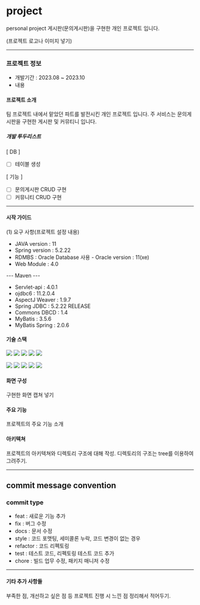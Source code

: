# project
personal project
게시판(문의게시판)을 구현한 개인 프로젝트 입니다.

(프로젝트 로고나 이미지 넣기)

---

### 프로젝트 정보
- 개발기간 : 2023.08 ~ 2023.10
- 내용

#### 프로젝트 소개
팀 프로젝트 내에서 맡았던 파트를 발전시킨 개인 프로젝트 입니다.
주 서비스는 문의게시판을 구현한 게시판 및 커뮤티니 입니다.
##### 개발 투두리스트
[ DB ]
- [ ] 테이블 생성

[ 기능 ]
- [ ] 문의게시판 CRUD 구현
- [ ] 커뮤니티 CRUD 구현

---

#### 시작 가이드
(1) 요구 사항(프로젝트 설정 내용)
- JAVA version : 11
- Spring version : 5.2.22
- RDMBS : Oracle Database 사용 - Oracle version : 11(xe)
- Web Module : 4.0

--- Maven ---
- Servlet-api : 4.0.1
- ojdbc6 : 11.2.0.4
- AspectJ Weaver : 1.9.7
- Spring JDBC : 5.2.22 RELEASE
- Commons DBCD : 1.4
- MyBatis : 3.5.6
- MyBatis Spring : 2.0.6

#### 기술 스택
<img src="https://img.shields.io/badge/java-007396?style=for-the-badge&logo=java&logoColor=white"> <img src="https://img.shields.io/badge/html5-E34F26?style=for-the-badge&logo=html5&logoColor=white"> <img src="https://img.shields.io/badge/css-1572B6?style=for-the-badge&logo=css3&logoColor=white"> <img src="https://img.shields.io/badge/javascript-F7DF1E?style=for-the-badge&logo=javascript&logoColor=black"> <img src="https://img.shields.io/badge/jquery-0769AD?style=for-the-badge&logo=jquery&logoColor=white">

<img src="https://img.shields.io/badge/oracle-F80000?style=for-the-badge&logo=oracle&logoColor=white"> <img src="https://img.shields.io/badge/spring-6DB33F?style=for-the-badge&logo=spring&logoColor=white"> <img src="https://img.shields.io/badge/apache tomcat-F8DC75?style=for-the-badge&logo=apachetomcat&logoColor=white"> <img src="https://img.shields.io/badge/github-181717?style=for-the-badge&logo=github&logoColor=white"> <img src="https://img.shields.io/badge/git-F05032?style=for-the-badge&logo=git&logoColor=white">

#### 화면 구성
구현한 화면 캡쳐 넣기

#### 주요 기능
프로젝트의 주요 기능 소개

#### 아키텍쳐
프로젝트의 아키텍쳐와 디렉토리 구조에 대해 작성.
디렉토리의 구조는 tree를 이용하여 그려주기.

---

## commit message convention
### commit type
- feat : 새로운 기능 추가
- fix : 버그 수정
- docs : 문서 수정
- style : 코드 포맷팅, 세미콜론 누락, 코드 변경이 없는 경우
- refactor : 코드 리펙토링
- test : 테스트 코드, 리펙토링 테스트 코드 추가
- chore : 빌드 업무 수정, 패키지 매니저 수정

---

#### 기타 추가 사항들
부족한 점, 개선하고 싶은 점 등 프로젝트 진행 시 느낀 점 정리해서 적어두기.
